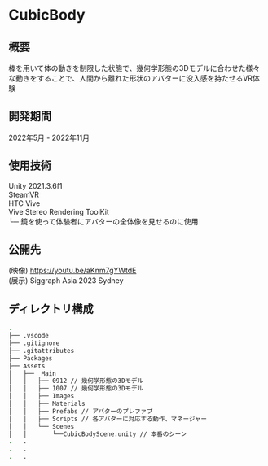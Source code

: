 # CubicBody
## 概要
棒を用いて体の動きを制限した状態で、幾何学形態の3Dモデルに合わせた様々な動きをすることで、人間から離れた形状のアバターに没入感を持たせるVR体験

## 開発期間
2022年5月 - 2022年11月

## 使用技術
Unity 2021.3.6f1  
SteamVR  
HTC Vive  
Vive Stereo Rendering ToolKit  
└─ 鏡を使って体験者にアバターの全体像を見せるのに使用

## 公開先
(映像) https://youtu.be/aKnm7gYWtdE  
(展示) Siggraph Asia 2023 Sydney

## ディレクトリ構成
```bash
.
├── .vscode
├── .gitignore
├── .gitattributes
├── Packages
├── Assets
│   ├── _Main
│   │   ├── 0912 // 幾何学形態の3Dモデル
│   │   ├── 1007 // 幾何学形態の3Dモデル
│   │   ├── Images 
│   │   ├── Materials 
│   │   ├── Prefabs // アバターのプレファブ
│   │   ├── Scripts // 各アバターに対応する動作、マネージャー
│   │   └── Scenes 
│   │       └──CubicBodyScene.unity // 本番のシーン
.   .
.   .
.   .
```
